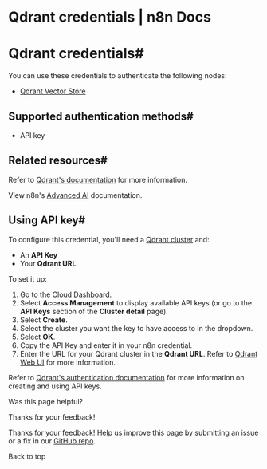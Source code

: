 # Qdrant credentials | n8n Docs

[ ](https://github.com/n8n-io/n8n-docs/edit/main/docs/integrations/builtin/credentials/qdrant.md "Edit this page")

# Qdrant credentials#

You can use these credentials to authenticate the following nodes:

  * [Qdrant Vector Store](../../cluster-nodes/root-nodes/n8n-nodes-langchain.vectorstoreqdrant/)

## Supported authentication methods#

  * API key

## Related resources#

Refer to [Qdrant's documentation](https://qdrant.tech/documentation/) for more information.

View n8n's [Advanced AI](../../../../advanced-ai/) documentation.

## Using API key#

To configure this credential, you'll need a [Qdrant cluster](https://qdrant.tech/documentation/cloud/create-cluster/) and:

  * An **API Key**
  * Your **Qdrant URL**

To set it up:

  1. Go to the [Cloud Dashboard](https://qdrant.to/cloud).
  2. Select **Access Management** to display available API keys (or go to the **API Keys** section of the **Cluster detail** page).
  3. Select **Create**.
  4. Select the cluster you want the key to have access to in the dropdown.
  5. Select **OK**.
  6. Copy the API Key and enter it in your n8n credential.
  7. Enter the URL for your Qdrant cluster in the **Qdrant URL**. Refer to [Qdrant Web UI](https://qdrant.tech/documentation/interfaces/web-ui/) for more information.

Refer to [Qdrant's authentication documentation](https://qdrant.tech/documentation/cloud/authentication/) for more information on creating and using API keys.

Was this page helpful? 

Thanks for your feedback! 

Thanks for your feedback! Help us improve this page by submitting an issue or a fix in our [GitHub repo](https://github.com/n8n-io/n8n-docs). 

Back to top